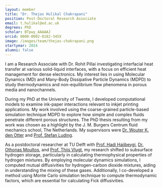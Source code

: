 ```yaml
---
layout: member
title: "Dr. Thejas Hulikal Chakrapani"
position: Post-Doctoral Research Associate
email: t.hulikal@ed.ac.uk
degrees: PhD
scholar: BTpwy_AAAAAJ
orcid: 0000-0002-8182-345X
image: /images/team/thejas-chakrapani.png
startyear: 2024
alumni: false
---
```

I am a Research Associate with Dr. Rohit Pillai investigating interfacial heat transfer at various solid-liquid interfaces, with a focus on efficient heat management for dense electronics. My interest lies in using Molecular Dynamics (MD) and Many-Body Dissipative Particle Dynamics (MDPD) to study thermodynamics and non-equilibrium flow phenomena in porous media and nanochannels.

During my PhD at the University of Twente, I developed computational models to examine ink-paper interactions relevant to inkjet printing applications. My work involved using the coarse-grained particle-based simulation technique MDPD to explore how simple and complex fluids penetrate different porous structures. The PhD thesis resulting from my work was chosen as a highlight by the J. M. Burgers Centrum fluid mechanics school, The Netherlands. My supervisors were [Dr. Wouter K. den Otter](https://people.utwente.nl/w.k.denotter) and [Prof. Stefan Luding](https://www2.msm.ctw.utwente.nl/sluding/).

As a postdoctoral researcher at TU Delft with [Prof. Hadi Hajibeygi](https://www.tudelft.nl/citg/over-faculteit/afdelingen/geoscience-engineering/sections/reservoir-engineering/staff/academic-staff/profdr-h-hajibeygi), [Dr. Othonas Moultos](https://omoultosethtudelft.github.io/web/), and [Prof. Thijs Vlugt](https://thijsvlugt.github.io/website/), my research shifted to subsurface hydrogen storage, particularly in calculating thermophysical properties of hydrogen mixtures. By employing molecular dynamics simulations, I computed mutual diffusivities for hydrogen-carbon dioxide mixtures, aiding in understanding the mixing of these gases. Additionally, I co-developed a method using Monte Carlo simulation technique to compute thermodynamic factors, which are essential for calculating Fick diffusivities.
